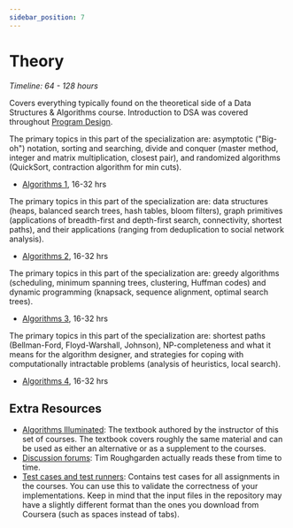 ```yaml
---
sidebar_position: 7
---
```


# Theory
*Timeline: 64 - 128 hours*

Covers everything typically found on the theoretical side of a Data Structures & Algorithms course. Introduction to DSA was covered throughout [Program Design](../program-design/).

The primary topics in this part of the specialization are: asymptotic ("Big-oh") notation, sorting and searching, divide and conquer (master method, integer and matrix multiplication, closest pair), and randomized algorithms (QuickSort, contraction algorithm for min cuts).

- [Algorithms 1](https://www.coursera.org/learn/algorithms-divide-conquer), 16-32 hrs

The primary topics in this part of the specialization are: data structures (heaps, balanced search trees, hash tables, bloom filters), graph primitives (applications of breadth-first and depth-first search, connectivity, shortest paths), and their applications (ranging from deduplication to social network analysis).

- [Algorithms 2](https://www.coursera.org/learn/algorithms-graphs-data-structures), 16-32 hrs

The primary topics in this part of the specialization are: greedy algorithms (scheduling, minimum spanning trees, clustering, Huffman codes) and dynamic programming (knapsack, sequence alignment, optimal search trees).

- [Algorithms 3](https://www.coursera.org/learn/algorithms-greedy), 16-32 hrs

The primary topics in this part of the specialization are: shortest paths (Bellman-Ford, Floyd-Warshall, Johnson), NP-completeness and what it means for the algorithm designer, and strategies for coping with computationally intractable problems (analysis of heuristics, local search).

- [Algorithms 4](https://www.coursera.org/learn/algorithms-npcomplete), 16-32 hrs

## Extra Resources
- [Algorithms Illuminated](https://www.algorithmsilluminated.org/): The textbook authored by the instructor of this set of courses. The textbook covers roughly the same material and can be used as either an alternative or as a supplement to the courses.
- [Discussion forums](https://algorithms.freeforums.net/): Tim Roughgarden actually reads these from time to time.
- [Test cases and test runners](https://github.com/beaunus/stanford-algs): Contains test cases for all assignments in the courses. You can use this to validate the correctness of your implementations. Keep in mind that the input files in the repository may have a slightly different format than the ones you download from Coursera (such as spaces instead of tabs).
